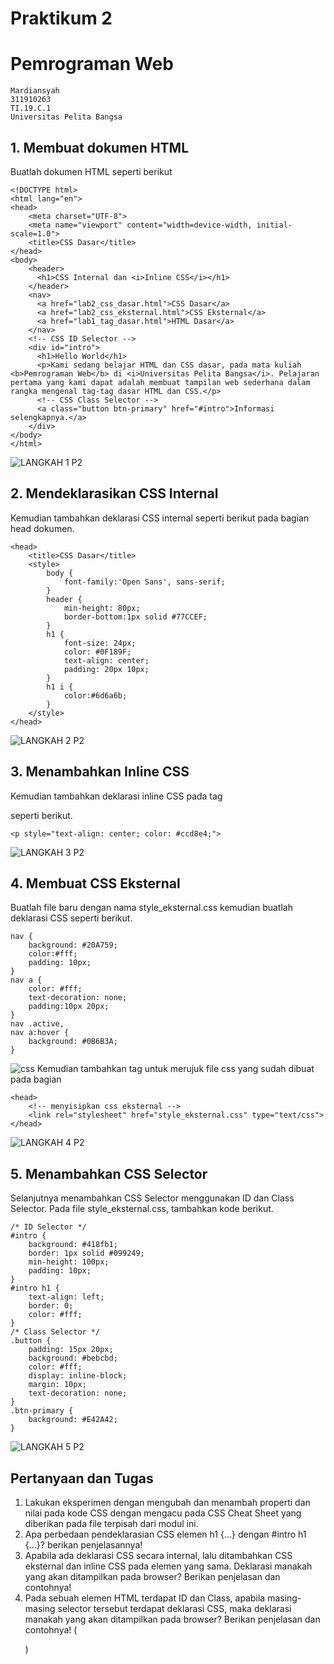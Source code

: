 # Praktikum 2
# Pemrograman Web
```
Mardiansyah
311910263
TI.19.C.1
Universitas Pelita Bangsa
```
## 1. Membuat dokumen HTML
Buatlah dokumen HTML seperti berikut
```
<!DOCTYPE html>
<html lang="en">
<head>
    <meta charset="UTF-8">
    <meta name="viewport" content="width=device-width, initial-scale=1.0">
    <title>CSS Dasar</title>
</head>
<body>
    <header>
      <h1>CSS Internal dan <i>Inline CSS</i></h1>
    </header>
    <nav>
      <a href="lab2_css_dasar.html">CSS Dasar</a>
      <a href="lab2_css_eksternal.html">CSS Eksternal</a>
      <a href="lab1_tag_dasar.html">HTML Dasar</a>
    </nav>
    <!-- CSS ID Selector -->
    <div id="intro">
      <h1>Hello World</h1>
      <p>Kami sedang belajar HTML dan CSS dasar, pada mata kuliah <b>Pemrograman Web</b> di <i>Universitas Pelita Bangsa</i>. Pelajaran pertama yang kami dapat adalah membuat tampilan web sederhana dalam rangka mengenal tag-tag dasar HTML dan CSS.</p>
      <!-- CSS Class Selector -->
      <a class="button btn-primary" href="#intro">Informasi selengkapnya.</a>
    </div>
</body>
</html>
```
![LANGKAH 1 P2](https://user-images.githubusercontent.com/81758407/113469141-7a5e0a80-9475-11eb-89f0-98614553be3e.PNG)

## 2. Mendeklarasikan CSS Internal
Kemudian tambahkan deklarasi CSS internal seperti berikut pada bagian head dokumen.
```
<head>
    <title>CSS Dasar</title>
    <style>
        body {
            font-family:'Open Sans', sans-serif;
        }
        header {
            min-height: 80px;
            border-bottom:1px solid #77CCEF;
        }
        h1 {
            font-size: 24px;
            color: #0F189F;
            text-align: center;
            padding: 20px 10px;
        }
        h1 i {
            color:#6d6a6b;
        }
    </style>
</head>
```
![LANGKAH 2 P2](https://user-images.githubusercontent.com/81758407/113469337-f86ee100-9476-11eb-82cf-d6f3ae1d64f2.PNG)

## 3. Menambahkan Inline CSS
Kemudian tambahkan deklarasi inline CSS pada tag <p> seperti berikut. 

```
<p style="text-align: center; color: #ccd8e4;">
```
![LANGKAH 3 P2](https://user-images.githubusercontent.com/81758407/113469450-bc884b80-9477-11eb-8da8-0fbf5ee62bee.PNG)

## 4. Membuat CSS Eksternal
Buatlah file baru dengan nama style_eksternal.css kemudian buatlah deklarasi CSS seperti berikut.
```
nav {
    background: #20A759;
    color:#fff;
    padding: 10px;
}
nav a {
    color: #fff;
    text-decoration: none;
    padding:10px 20px;
}
nav .active,
nav a:hover {
    background: #0B6B3A;
}
```
![css](https://user-images.githubusercontent.com/81758407/113469546-85ff0080-9478-11eb-880f-724cc1db740d.PNG)
Kemudian tambahkan tag <link> untuk merujuk file css yang sudah dibuat pada bagian <head>
    
```    
<head>
    <!-- menyisipkan css eksternal -->
    <link rel="stylesheet" href="style_eksternal.css" type="text/css">
</head>
```
![LANGKAH 4 P2](https://user-images.githubusercontent.com/81758407/113469571-b8a8f900-9478-11eb-9df0-f1d1c1cbb613.PNG)

## 5. Menambahkan CSS Selector
Selanjutnya menambahkan CSS Selector menggunakan ID dan Class Selector. Pada file
style_eksternal.css, tambahkan kode berikut.
```
/* ID Selector */
#intro {
    background: #418fb1;
    border: 1px solid #099249;
    min-height: 100px;
    padding: 10px;
}
#intro h1 {
    text-align: left;
    border: 0;
    color: #fff;
}
/* Class Selector */
.button {
    padding: 15px 20px;
    background: #bebcbd;
    color: #fff;
    display: inline-block;
    margin: 10px;
    text-decoration: none;
}
.btn-primary {
    background: #E42A42;
}
```
![LANGKAH 5 P2](https://user-images.githubusercontent.com/81758407/113486609-effdc100-94dd-11eb-8be2-20d12dcb8fbc.PNG)


## Pertanyaan dan Tugas
1. Lakukan eksperimen dengan mengubah dan menambah properti dan nilai pada kode CSS dengan mengacu pada CSS Cheat Sheet yang diberikan pada file terpisah dari modul ini.
2. Apa perbedaan pendeklarasian CSS elemen h1 {...} dengan #intro h1 {...}? berikan penjelasannya!
3. Apabila ada deklarasi CSS secara internal, lalu ditambahkan CSS eksternal dan inline CSS pada elemen yang sama. Deklarasi manakah yang akan ditampilkan pada browser? Berikan penjelasan dan contohnya!
4. Pada sebuah elemen HTML terdapat ID dan Class, apabila masing-masing selector tersebut terdapat deklarasi CSS, maka deklarasi manakah yang akan ditampilkan pada browser? Berikan penjelasan dan contohnya! ( <p id="paragraf-1" class="text-paragraf"> )

